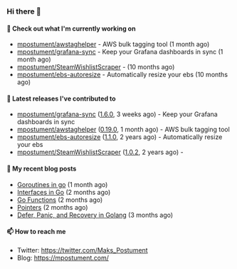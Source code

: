 ### Hi there 👋

#### 👷 Check out what I'm currently working on

- [mpostument/awstaghelper](https://github.com/mpostument/awstaghelper) - AWS bulk tagging tool (1 month ago)
- [mpostument/grafana-sync](https://github.com/mpostument/grafana-sync) - Keep your Grafana dashboards in sync (1 month ago)
- [mpostument/SteamWishlistScraper](https://github.com/mpostument/SteamWishlistScraper) -  (10 months ago)
- [mpostument/ebs-autoresize](https://github.com/mpostument/ebs-autoresize) - Automatically resize your ebs (10 months ago)

#### 🔭 Latest releases I've contributed to

- [mpostument/grafana-sync](https://github.com/mpostument/grafana-sync) ([1.6.0](https://github.com/mpostument/grafana-sync/releases/tag/1.6.0), 3 weeks ago) - Keep your Grafana dashboards in sync
- [mpostument/awstaghelper](https://github.com/mpostument/awstaghelper) ([0.19.0](https://github.com/mpostument/awstaghelper/releases/tag/0.19.0), 1 month ago) - AWS bulk tagging tool
- [mpostument/ebs-autoresize](https://github.com/mpostument/ebs-autoresize) ([1.1.0](https://github.com/mpostument/ebs-autoresize/releases/tag/1.1.0), 2 years ago) - Automatically resize your ebs
- [mpostument/SteamWishlistScraper](https://github.com/mpostument/SteamWishlistScraper) ([1.0.2](https://github.com/mpostument/SteamWishlistScraper/releases/tag/1.0.2), 2 years ago) - 

#### 📜 My recent blog posts

- [Goroutines in go](https://mpostument.com/2023/02/20/go-routines/) (1 month ago)
- [Interfaces in Go](https://mpostument.com/2023/01/15/go-interfaces/) (2 months ago)
- [Go Functions](https://mpostument.com/2023/01/06/go-functions/) (2 months ago)
- [Pointers](https://mpostument.com/2022/12/30/go-pointers/) (2 months ago)
- [Defer, Panic, and Recovery in Golang](https://mpostument.com/2022/12/22/go-defer-panic/) (3 months ago)

#### 📫 How to reach me

- Twitter: https://twitter.com/Maks_Postument
- Blog: https://mpostument.com/
